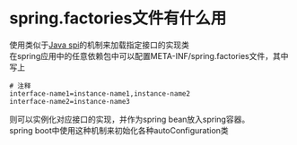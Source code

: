 # spring.factories文件有什么用

使用类似于[Java spi](../java/javaspi机制.md)的机制来加载指定接口的实现类\
在spring应用中的任意依赖包中可以配置META-INF/spring.factories文件，其中写上

``` properties
# 注释
interface-name1=instance-name1,instance-name2
interface-name2=instance-name3
```

则可以实例化对应接口的实现，并作为spring bean放入spring容器。\
spring boot中使用这种机制来初始化各种autoConfiguration类
